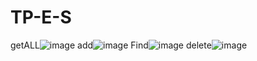 # TP-E-S
getALL![image](https://user-images.githubusercontent.com/119487198/214163766-81d82ada-45a7-4f8a-a6c7-392b8a4dcb6d.png)
add![image](https://user-images.githubusercontent.com/119487198/214163810-15abf0ae-9e1e-4114-a88f-5bfab4c16eee.png)
Find![image](https://user-images.githubusercontent.com/119487198/214163854-58fb755c-b64d-4f8b-b5e1-c785fd01baa9.png)
delete![image](https://user-images.githubusercontent.com/119487198/214163914-fedf844f-ba55-48d7-ad57-6bbb7fb47313.png)
